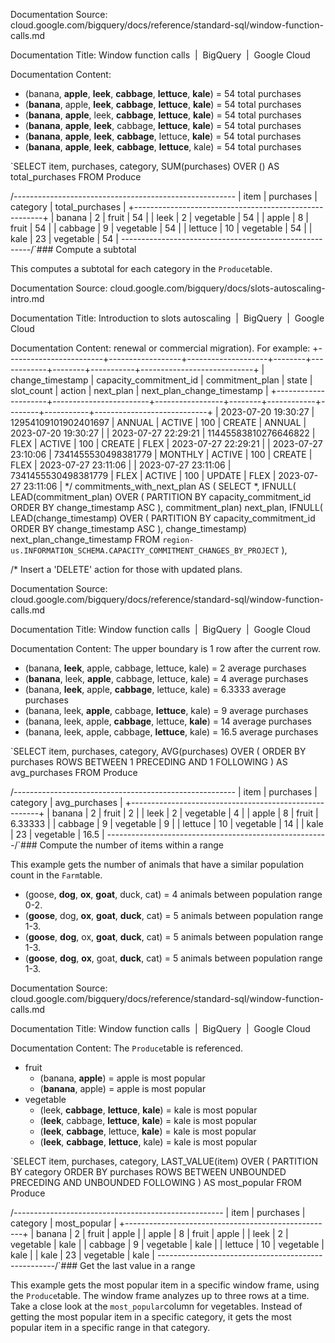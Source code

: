 Documentation Source:
cloud.google.com/bigquery/docs/reference/standard-sql/window-function-calls.md

Documentation Title:
Window function calls  |  BigQuery  |  Google Cloud

Documentation Content:
* (banana, **apple**, **leek**, **cabbage**, **lettuce**, **kale**) = 54 total purchases
* (**banana**, apple, **leek**, **cabbage**, **lettuce**, **kale**) = 54 total purchases
* (**banana**, **apple**, leek, **cabbage**, **lettuce**, **kale**) = 54 total purchases
* (**banana**, **apple**, **leek**, cabbage, **lettuce**, **kale**) = 54 total purchases
* (**banana**, **apple**, **leek**, **cabbage**, lettuce, **kale**) = 54 total purchases
* (**banana**, **apple**, **leek**, **cabbage**, **lettuce**, kale) = 54 total purchases

`SELECT item, purchases, category, SUM(purchases)
 OVER () AS total_purchases
FROM Produce

/*-------------------------------------------------------*
 | item | purchases | category | total_purchases |
 +-------------------------------------------------------+
 | banana | 2 | fruit | 54 |
 | leek | 2 | vegetable | 54 |
 | apple | 8 | fruit | 54 |
 | cabbage | 9 | vegetable | 54 |
 | lettuce | 10 | vegetable | 54 |
 | kale | 23 | vegetable | 54 |
 *-------------------------------------------------------*/`### Compute a subtotal

This computes a subtotal for each category in the
`Produce`table.



Documentation Source:
cloud.google.com/bigquery/docs/slots-autoscaling-intro.md

Documentation Title:
Introduction to slots autoscaling  |  BigQuery  |  Google Cloud

Documentation Content:
renewal or commercial migration). For example:
  +------------------------+------------------+--------------------+--------+------------+--------+-----------+----------------------------+
  |  change_timestamp   | capacity_commitment_id | commitment_plan | state  | slot_count | action | next_plan | next_plan_change_timestamp |
  +---------------------+------------------------+-----------------+--------+------------+--------+-----------+----------------------------+
  | 2023-07-20 19:30:27 | 12954109101902401697   | ANNUAL          | ACTIVE |        100 | CREATE | ANNUAL    |        2023-07-20 19:30:27 |
  | 2023-07-27 22:29:21 | 11445583810276646822   | FLEX            | ACTIVE |        100 | CREATE | FLEX      |        2023-07-27 22:29:21 |
  | 2023-07-27 23:10:06 | 7341455530498381779    | MONTHLY         | ACTIVE |        100 | CREATE | FLEX      |        2023-07-27 23:11:06 |
  | 2023-07-27 23:11:06 | 7341455530498381779    | FLEX            | ACTIVE |        100 | UPDATE | FLEX      |        2023-07-27 23:11:06 |
  */
  commitments_with_next_plan AS (
    SELECT
      *,
      IFNULL(
        LEAD(commitment_plan)
          OVER (
            PARTITION BY capacity_commitment_id ORDER BY change_timestamp ASC
          ),
        commitment_plan)
        next_plan,
      IFNULL(
        LEAD(change_timestamp)
          OVER (
            PARTITION BY capacity_commitment_id ORDER BY change_timestamp ASC
          ),
        change_timestamp)
        next_plan_change_timestamp
    FROM
      `region-us.INFORMATION_SCHEMA.CAPACITY_COMMITMENT_CHANGES_BY_PROJECT`
  ),

  /*
  Insert a 'DELETE' action for those with updated plans.



Documentation Source:
cloud.google.com/bigquery/docs/reference/standard-sql/window-function-calls.md

Documentation Title:
Window function calls  |  BigQuery  |  Google Cloud

Documentation Content:
The upper boundary is 1 row after the current row.

* (banana, **leek**, apple, cabbage, lettuce, kale) = 2 average purchases
* (**banana**, leek, **apple**, cabbage, lettuce, kale) = 4 average purchases
* (banana, **leek**, apple, **cabbage**, lettuce, kale) = 6.3333 average purchases
* (banana, leek, **apple**, cabbage, **lettuce**, kale) = 9 average purchases
* (banana, leek, apple, **cabbage**, lettuce, **kale**) = 14 average purchases
* (banana, leek, apple, cabbage, **lettuce**, kale) = 16.5 average purchases

`SELECT item, purchases, category, AVG(purchases)
 OVER (
 ORDER BY purchases
 ROWS BETWEEN 1 PRECEDING AND 1 FOLLOWING
 ) AS avg_purchases
FROM Produce

/*-------------------------------------------------------*
 | item | purchases | category | avg_purchases |
 +-------------------------------------------------------+
 | banana | 2 | fruit | 2 |
 | leek | 2 | vegetable | 4 |
 | apple | 8 | fruit | 6.33333 |
 | cabbage | 9 | vegetable | 9 |
 | lettuce | 10 | vegetable | 14 |
 | kale | 23 | vegetable | 16.5 |
 *-------------------------------------------------------*/`### Compute the number of items within a range

This example gets the number of animals that have a similar population
count in the `Farm`table.

* (goose, **dog**, **ox**, **goat**, duck, cat) = 4 animals between population range 0-2.
* (**goose**, dog, **ox**, **goat**, **duck**, cat) = 5 animals between population range 1-3.
* (**goose**, **dog**, ox, **goat**, **duck**, cat) = 5 animals between population range 1-3.
* (**goose**, **dog**, **ox**, goat, **duck**, cat) = 5 animals between population range 1-3.



Documentation Source:
cloud.google.com/bigquery/docs/reference/standard-sql/window-function-calls.md

Documentation Title:
Window function calls  |  BigQuery  |  Google Cloud

Documentation Content:
The
`Produce`table is referenced.

* fruit
	+ (banana, **apple**) = apple is most popular
	+ (**banana**, apple) = apple is most popular
* vegetable
	+ (leek, **cabbage**, **lettuce**, **kale**) = kale is most popular
	+ (**leek**, cabbage, **lettuce**, **kale**) = kale is most popular
	+ (**leek**, **cabbage**, lettuce, **kale**) = kale is most popular
	+ (**leek**, **cabbage**, **lettuce**, kale) = kale is most popular

`SELECT item, purchases, category, LAST_VALUE(item)
 OVER (
 PARTITION BY category
 ORDER BY purchases
 ROWS BETWEEN UNBOUNDED PRECEDING AND UNBOUNDED FOLLOWING
 ) AS most_popular
FROM Produce

/*----------------------------------------------------*
 | item | purchases | category | most_popular |
 +----------------------------------------------------+
 | banana | 2 | fruit | apple |
 | apple | 8 | fruit | apple |
 | leek | 2 | vegetable | kale |
 | cabbage | 9 | vegetable | kale |
 | lettuce | 10 | vegetable | kale |
 | kale | 23 | vegetable | kale |
 *----------------------------------------------------*/`### Get the last value in a range

This example gets the most popular item in a specific window frame, using
the `Produce`table. The window frame analyzes up to three
rows at a time. Take a close look at the `most_popular`column for vegetables.
Instead of getting the most popular item in a specific category, it gets the
most popular item in a specific range in that category.



